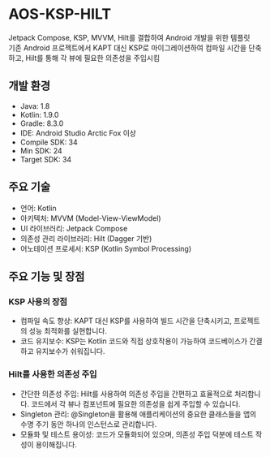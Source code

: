 # AOS-KSP-HILT

Jetpack Compose, KSP, MVVM, Hilt를 결합하여 Android 개발을 위한 템플릿<br>
기존 Android 프로젝트에서 KAPT 대신 KSP로 마이그레이션하여 컴파일 시간을 단축하고, Hilt를 통해 각 뷰에 필요한 의존성을 주입시킴<br>

## 개발 환경
- Java: 1.8
- Kotlin: 1.9.0
- Gradle: 8.3.0
- IDE: Android Studio Arctic Fox 이상
- Compile SDK: 34
- Min SDK: 24
- Target SDK: 34 

## 주요 기술
- 언어: Kotlin
- 아키텍처: MVVM (Model-View-ViewModel)
- UI 라이브러리: Jetpack Compose
- 의존성 관리 라이브러리: Hilt (Dagger 기반)
- 어노테이션 프로세서: KSP (Kotlin Symbol Processing)

## 주요 기능 및 장점
### KSP 사용의 장점
- 컴파일 속도 향상: KAPT 대신 KSP를 사용하여 빌드 시간을 단축시키고, 프로젝트의 성능 최적화를 실현합니다.
- 코드 유지보수: KSP는 Kotlin 코드와 직접 상호작용이 가능하여 코드베이스가 간결하고 유지보수가 쉬워집니다. 

### Hilt를 사용한 의존성 주입
- 간단한 의존성 주입: Hilt를 사용하여 의존성 주입을 간편하고 효율적으로 처리합니다. 코드에서 각 뷰나 컴포넌트에 필요한 의존성을 쉽게 주입할 수 있습니다.
- Singleton 관리: @Singleton을 활용해 애플리케이션의 중요한 클래스들을 앱의 수명 주기 동안 하나의 인스턴스로 관리합니다.
- 모듈화 및 테스트 용이성: 코드가 모듈화되어 있으며, 의존성 주입 덕분에 테스트 작성이 용이해집니다.